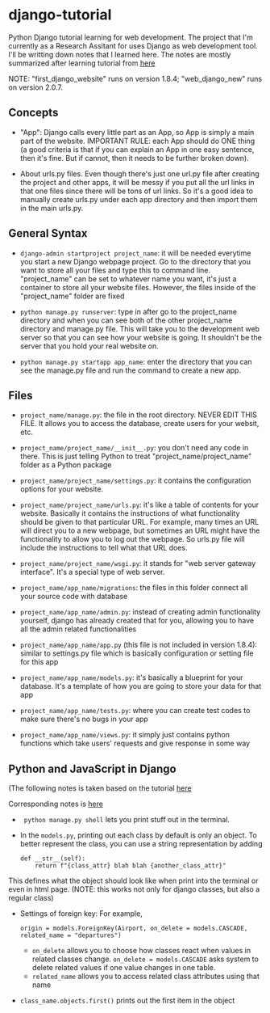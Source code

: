 # django-tutorial
Python Django tutorial learning for web development. The project that I'm currently as a Research Assitant for uses Django as web development tool. I'll be writting down notes that I learned here. The notes are mostly summarized after learning tutorial from [here](https://www.youtube.com/playlist?list=PL6gx4Cwl9DGBlmzzFcLgDhKTTfNLfX1IK)

NOTE: "first_django_website" runs on version 1.8.4; "web_django_new" runs on version 2.0.7.

## Concepts
* "App": Django calls every little part as an App, so App is simply a main part of the website. IMPORTANT RULE: each App should do ONE thing (a good criteria is that if you can explain an App in one easy sentence, then it's fine. But if cannot, then it needs to be further broken down).

* About urls.py files. Even though there's just one url.py file after creating the project and other apps, it will be messy if you put all the url links in that one files since there will be tons of url links. So it's a good idea to manually create urls.py under each app directory and then import them in the main urls.py.


## General Syntax
* `django-admin startproject project_name`: it will be needed everytime you start a new Django webpage project. Go to the directory that you want to store all your files and type this to command line. "project_name" can be set to whatever name you want, it's just a container to store all your website files. However, the files inside of the "project_name" folder are fixed

* `python manage.py runserver`: type in after go to the project_name directory and when you can see both of the other project_name directory and manage.py file. This will take you to the development web server so that you can see how your website is going. It shouldn't be the server that you hold your real website on.

* `python manage.py startapp app_name`: enter the directory that you can see the manage.py file and run the command to create a new app.


## Files
* `project_name/manage.py`: the file in the root directory. NEVER EDIT THIS FILE. It allows you to access the database, create users for your websit, etc.

* `project_name/project_name/__init__.py`: you don't need any code in there. This is just telling Python to treat "project_name/project_name" folder as a Python package

* `project_name/project_name/settings.py`: it contains the configuration options for your website.

* `project_name/project_name/urls.py`: it's like a table of contents for your website. Basically it contains the instructions of what functionality should be given to that particular URL. For example, many times an URL will direct you to a new webpage, but sometimes an URL might have the functionality to allow you to log out the webpage. So urls.py file will include the instructions to tell what that URL does.

* `project_name/project_name/wsgi.py`: it stands for "web server gateway interface". It's a special type of web server.

* `project_name/app_name/migrations`: the files in this folder connect all your source code with database

* `project_name/app_name/admin.py`: instead of creating admin functionality yourself, django has already created that for you, allowing you to have all the admin related functionalities

* `project_name/app_name/app.py` (this file is not included in version 1.8.4): similar to settings.py file which is basically configuration or setting file for this app

* `project_name/app_name/models.py`: it's basically a blueprint for your database. It's a template of how you are going to store your data for that app

* `project_name/app_name/tests.py`: where you can create test codes to make sure there's no bugs in your app

* `project_name/app_name/views.py`: it simply just contains python functions which take users' requests and give response in some way


## Python and JavaScript in Django
(The following notes is taken based on the tutorial [here](https://www.youtube.com/watch?v=ZjAMRnCu-84&list=LLJMXf6A4Uv_apa_OjWuxWrw&index=7&t=1544s)

Corresponding notes is [here](https://cs50.harvard.edu/web/notes/7/)

* ` python manage.py shell` lets you print stuff out in the terminal.

* In the `models.py`, printing out each class by default is only an object. To better represent the class, you can use a string representation by adding 
    ```
    def __str__(self):
        return f"{class_attr} blah blah {another_class_attr}"
    ``` 
This defines what the object should look like when print into the terminal or even in html page. (NOTE: this works not only for django classes, but also a regular class)

   * Settings of foreign key: For example, 
      
      `origin = models.ForeignKey(Airport, on_delete = models.CASCADE, related_name = "departures")`
      
      * `on_delete` allows you to choose how classes react when values in related classes change. `on_delete = models.CASCADE` asks system to delete related values if one value changes in one table. 
      * `related_name` allows you to access related class attributes using that name
   * `class_name.objects.first()` prints out the first item in the object
